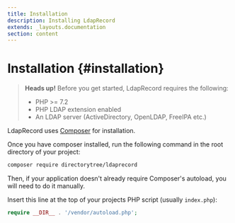 ```yaml
---
title: Installation
description: Installing LdapRecord
extends: _layouts.documentation
section: content
---
```


# Installation {#installation}

> **Heads up!** Before you get started, LdapRecord requires the following:
> - PHP >= 7.2
> - PHP LDAP extension enabled
> - An LDAP server (ActiveDirectory, OpenLDAP, FreeIPA etc.)

LdapRecord uses [Composer](https://getcomposer.org) for installation.

Once you have composer installed, run the following command in the root directory of your project:

```bash
composer require directorytree/ldaprecord
```

Then, if your application doesn't already require Composer's autoload, you will need to do it manually.

Insert this line at the top of your projects PHP script (usually `index.php`):

```php
require __DIR__ . '/vendor/autoload.php';
```

